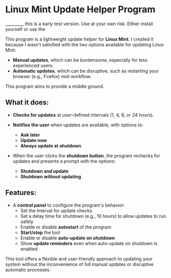 # Linux Mint Update Helper Program

_________ this is a early test version. Use at your own risk. Either install yourself or use the 

This program is a lightweight update helper for **Linux Mint**. I created it because I wasn’t satisfied with the two options available for updating Linux Mint:

- **Manual updates**, which can be burdensome, especially for less experienced users.
- **Automatic updates**, which can be disruptive, such as restarting your browser (e.g., Firefox) mid-workflow.

This program aims to provide a middle ground.

## What it does:

- **Checks for updates** at user-defined intervals (1, 4, 8, or 24 hours).
- **Notifies the user** when updates are available, with options to:
    - **Ask later**
    - **Update now**
    - **Always update at shutdown**

- When the user clicks the **shutdown button**, the program rechecks for updates and presents a prompt with the options:
    - **Shutdown and update**
    - **Shutdown without updating**

## Features:

- A **control panel** to configure the program's behavior:
    - Set the interval for update checks
    - Set a delay time for shutdown (e.g., 10 hours) to allow updates to run safely
    - Enable or disable **autostart** of the program
    - **Start/stop** the tool
    - Enable or disable **auto-update on shutdown**
    - Show **update reminders** even when auto-update on shutdown is enabled

This tool offers a flexible and user-friendly approach to updating your system without the inconvenience of full manual updates or disruptive automatic processes.

